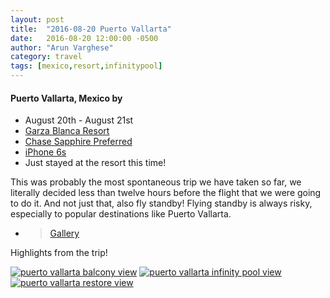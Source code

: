 ```yaml
---
layout: post
title:  "2016-08-20 Puerto Vallarta"
date:   2016-08-20 12:00:00 -0500
author: "Arun Varghese"
category: travel
tags: [mexico,resort,infinitypool]
---
```


#### Puerto Vallarta, Mexico by <i class="fa fa-fw fa-plane"></i> 
+ <i class="fa fa-fw fa-calendar"></i> August 20th - August 21st
+ <i class="fa fa-fw fa-bed"></i> [Garza Blanca Resort](http://www.garzablancaresort.com/)
+ <i class="fa fa-fw fa-credit-card"></i> [Chase Sapphire Preferred](https://creditcards.chase.com/credit-cards/chase-sapphire-preferred)
+ <i class="fa fa-fw fa-camera"></i> [iPhone 6s](http://www.apple.com/shop/buy-iphone/iphone6s)
+ <i class="fa fa-fw fa-map-marker"></i> Just stayed at the resort this time!

This was probably the most spontaneous trip we have taken so far, we literally decided less than twelve hours before the flight that we were going to do it. And not just that, also fly standby! Flying standby is always risky, especially to popular destinations like Puerto Vallarta.   

+ > [Gallery](http://imgur.com/a/t4kRN)

Highlights from the trip!

<div class="img-container">
	<a target="_blank" href="http://i.imgur.com/FQOpjBu.jpg"><img class="img-travel" src="http://i.imgur.com/FQOpjBuh.jpg" alt
	="puerto vallarta balcony view"/></a>
	<a target="_blank" href="http://i.imgur.com/QNxLYSC.jpg"><img class="img-travel" src="http://i.imgur.com/QNxLYSCh.jpg" alt
	="puerto vallarta infinity pool view"/></a>
	<a target="_blank" href="http://i.imgur.com/tI4r2nN.jpg"><img class="img-travel" src="http://i.imgur.com/tI4r2nNh.jpg" alt
	="puerto vallarta restore view"/></a>
</div>





